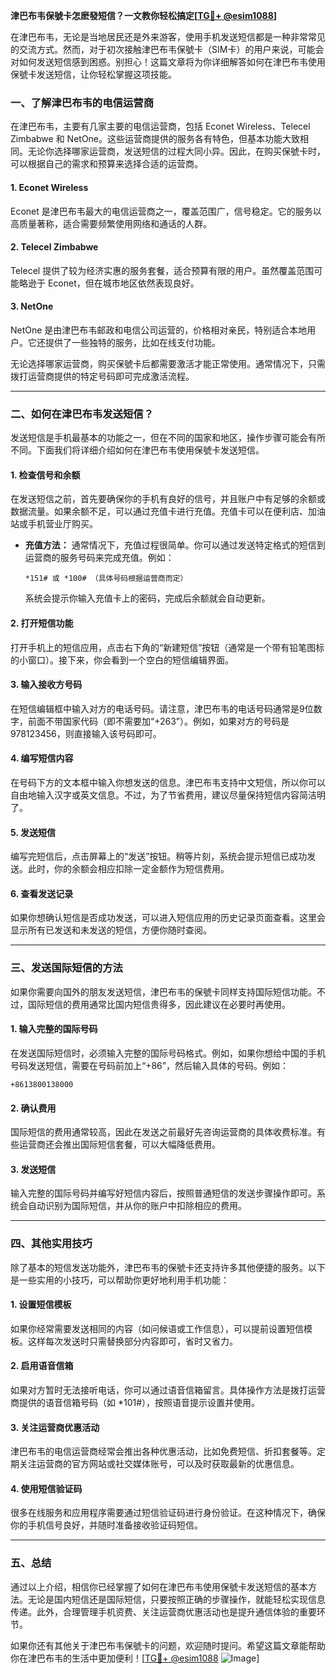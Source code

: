 **津巴布韦保號卡怎麽發短信？一文教你轻松搞定[[TG💪+ @esim1088](https://t.me/s/esim1088)]**

在津巴布韦，无论是当地居民还是外来游客，使用手机发送短信都是一种非常常见的交流方式。然而，对于初次接触津巴布韦保號卡（SIM卡）的用户来说，可能会对如何发送短信感到困惑。别担心！这篇文章将为你详细解答如何在津巴布韦使用保號卡发送短信，让你轻松掌握这项技能。

### 一、了解津巴布韦的电信运营商

在津巴布韦，主要有几家主要的电信运营商，包括 Econet Wireless、Telecel Zimbabwe 和 NetOne。这些运营商提供的服务各有特色，但基本功能大致相同。无论你选择哪家运营商，发送短信的过程大同小异。因此，在购买保號卡时，可以根据自己的需求和预算来选择合适的运营商。

#### 1. **Econet Wireless**
   Econet 是津巴布韦最大的电信运营商之一，覆盖范围广，信号稳定。它的服务以高质量著称，适合需要频繁使用网络和通话的人群。

#### 2. **Telecel Zimbabwe**
   Telecel 提供了较为经济实惠的服务套餐，适合预算有限的用户。虽然覆盖范围可能略逊于 Econet，但在城市地区依然表现良好。

#### 3. **NetOne**
   NetOne 是由津巴布韦邮政和电信公司运营的，价格相对亲民，特别适合本地用户。它还提供了一些独特的服务，比如在线支付功能。

无论选择哪家运营商，购买保號卡后都需要激活才能正常使用。通常情况下，只需拨打运营商提供的特定号码即可完成激活流程。

---

### 二、如何在津巴布韦发送短信？

发送短信是手机最基本的功能之一，但在不同的国家和地区，操作步骤可能会有所不同。下面我们将详细介绍如何在津巴布韦使用保號卡发送短信。

#### 1. **检查信号和余额**
   在发送短信之前，首先要确保你的手机有良好的信号，并且账户中有足够的余额或数据流量。如果余额不足，可以通过充值卡进行充值。充值卡可以在便利店、加油站或手机营业厅购买。

   - **充值方法：**
     通常情况下，充值过程很简单。你可以通过发送特定格式的短信到运营商的服务号码来完成充值。例如：
     ```
     *151# 或 *100# （具体号码根据运营商而定）
     ```
     系统会提示你输入充值卡上的密码，完成后余额就会自动更新。

#### 2. **打开短信功能**
   打开手机上的短信应用，点击右下角的“新建短信”按钮（通常是一个带有铅笔图标的小窗口）。接下来，你会看到一个空白的短信编辑界面。

#### 3. **输入接收方号码**
   在短信编辑框中输入对方的电话号码。请注意，津巴布韦的电话号码通常是9位数字，前面不带国家代码（即不需要加“+263”）。例如，如果对方的号码是978123456，则直接输入该号码即可。

#### 4. **编写短信内容**
   在号码下方的文本框中输入你想发送的信息。津巴布韦支持中文短信，所以你可以自由地输入汉字或英文信息。不过，为了节省费用，建议尽量保持短信内容简洁明了。

#### 5. **发送短信**
   编写完短信后，点击屏幕上的“发送”按钮。稍等片刻，系统会提示短信已成功发送。此时，你的余额会相应扣除一定金额作为短信费用。

#### 6. **查看发送记录**
   如果你想确认短信是否成功发送，可以进入短信应用的历史记录页面查看。这里会显示所有已发送和未发送的短信，方便你随时查阅。

---

### 三、发送国际短信的方法

如果你需要向国外的朋友发送短信，津巴布韦的保號卡同样支持国际短信功能。不过，国际短信的费用通常比国内短信贵得多，因此建议在必要时再使用。

#### 1. **输入完整的国际号码**
   在发送国际短信时，必须输入完整的国际号码格式。例如，如果你想给中国的手机号码发送短信，需要在号码前加上“+86”，然后输入具体的号码。例如：
   ```
   +8613800138000
   ```

#### 2. **确认费用**
   国际短信的费用通常较高，因此在发送之前最好先咨询运营商的具体收费标准。有些运营商还会推出国际短信套餐，可以大幅降低费用。

#### 3. **发送短信**
   输入完整的国际号码并编写好短信内容后，按照普通短信的发送步骤操作即可。系统会自动识别为国际短信，并从你的账户中扣除相应的费用。

---

### 四、其他实用技巧

除了基本的短信发送功能外，津巴布韦的保號卡还支持许多其他便捷的服务。以下是一些实用的小技巧，可以帮助你更好地利用手机功能：

#### 1. **设置短信模板**
   如果你经常需要发送相同的内容（如问候语或工作信息），可以提前设置短信模板。这样每次发送时只需替换部分内容即可，省时又省力。

#### 2. **启用语音信箱**
   如果对方暂时无法接听电话，你可以通过语音信箱留言。具体操作方法是拨打运营商提供的语音信箱号码（如 *101#），按照语音提示设置并使用。

#### 3. **关注运营商优惠活动**
   津巴布韦的电信运营商经常会推出各种优惠活动，比如免费短信、折扣套餐等。定期关注运营商的官方网站或社交媒体账号，可以及时获取最新的优惠信息。

#### 4. **使用短信验证码**
   很多在线服务和应用程序需要通过短信验证码进行身份验证。在这种情况下，确保你的手机信号良好，并随时准备接收验证码短信。

---

### 五、总结

通过以上介绍，相信你已经掌握了如何在津巴布韦使用保號卡发送短信的基本方法。无论是国内短信还是国际短信，只要按照正确的步骤操作，就能轻松实现信息传递。此外，合理管理手机资费、关注运营商优惠活动也是提升通信体验的重要环节。

如果你还有其他关于津巴布韦保號卡的问题，欢迎随时提问。希望这篇文章能帮助你在津巴布韦的生活中更加便利！[[TG💪+ @esim1088](https://t.me/s/esim1088) ![Image](https://i.postimg.cc/4NQfJmqS/Snipaste-2025-05-13-00-14-12.png)]